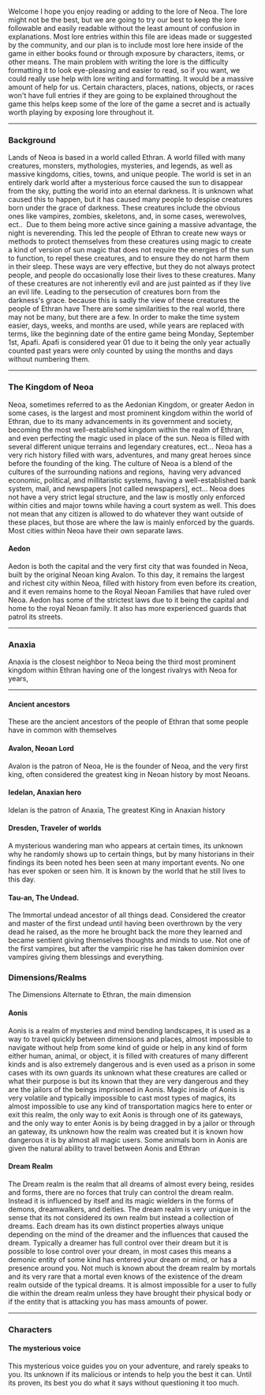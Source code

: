 Welcome I hope you enjoy reading or adding to the lore of Neoa. The lore might not be the best, but we are going to try our best to keep the lore followable and easily readable without the least amount of confusion in explanations. Most lore entries within this file are ideas made or suggested by the community, and our plan is to include most lore here inside of the game in either books found or through exposure by characters, items, or other means. The main problem with writing the lore is the difficulty formatting it to look eye-pleasing and easier to read, so if you want, we could really use help with lore writing and formatting. It would be a massive amount of help for us. Certain characters, places, nations, objects, or races won't have full entries if they are going to be explained throughout the game this helps keep some of the lore of the game a secret and is actually worth playing by exposing lore throughout it.
<!---  READ IF YOU PLAN ON CONTRIBUTING LORE EXPLAINS HOW TO CONTRIBUTE TO LORE
  Additions, Edits, and removals:
Anyone who is interested in writing lore can, there are not many restrictions to adding  or editing lore as long as you follow the established lore in other lore entries, or if your entry does not contradict another earlier made entry. Its recommended before writing/editing/adding lore you read the other entries. Certain lore entries cannot be removed as it would require an entire rewrite to everything within the game, removing entries is usually not allowed at all but if its neccesary you may ask, or if its a very recent entry that YOU wrote you can as long as its not been solidified in the game code. 

  Rewrites:
Rewriting lore entries, is entirely allowed and actually encouraged. Rewriting an entry is just simply writing them in another way while having the same meaning an example would be writing "I had a comment" to "I used to have a comment", or another form similar but more formal and easier to understand. 

  Explained in game Entries:
These are lore entries that will be explained through playing the game and are typically the entries written by Major contributers.

  Notice: 
Some of these entries are going to mark unchangeable or editable meaning you will not be able to edit or change them anymore this typically will only happen after an entry has been completely solidified, in order for an entry to be considered solidified it has to be included within the game and have other entries based on it, an entry can also be considered solidified if it has multiple entries based on it included within the game, or just having several entries included. This does not mean that the entry is loosely based on the original, it means that the entry has to have an explicit connection to it. 
-->
---------------------------------------------------------------
### Background
Lands of Neoa is based in a world called Ethran<!---Temporary name and is subject to change-->. A world filled with many creatures, monsters, mythologies, mysteries, and legends, as well as massive kingdoms, cities, towns, and unique people. The world is set in an entirely dark world after a mysterious force caused the sun to disappear from the sky, putting the world into an eternal darkness. It is unknown what caused this to happen, but it has caused many people to despise creatures born under the grace of darkness. These creatures include the obvious ones like vampires, zombies, skeletons, and, in some cases, werewolves, ect..  Due to them being more active since gaining a massive advantage, the night is neverending. This led the people of Ethran to create new ways or methods to protect themselves from these creatures using magic to create a kind of version of sun magic that does not require the energies of the sun to function, to repel these creatures, and to ensure they do not harm them in their sleep. These ways are very effective, but they do not always protect people, and people do occasionally lose their lives to these creatures. Many of these creatures are not inherently evil and are just painted as if they live an evil life. Leading to the persecution of creatures born from the darkness's grace. because this is sadly the view of these creatures the people of Ethran have There are some similarities to the real world, there may not be many, but there are a few. In order to make the time system easier, days, weeks, and months are used, while years are replaced with terms, like the beginning date of the entire game being Monday, September 1st, Apafi. Apafi is considered year 01 due to it being the only year actually counted past years were only counted by using the months and days without numbering them.

---------------------------------------------------------------

### The Kingdom of Neoa
Neoa, sometimes referred to as the Aedonian Kingdom, or greater Aedon in some cases, is the largest and most prominent kingdom within the world of Ethran, due to its many advancements in its government and society, becoming the most well-established kingdom within the realm of Ethran, and even perfecting the magic used in place of the sun. Neoa is filled with several different unique terrains and legendary creatures, ect... Neoa has a very rich history filled with wars, adventures, and many great heroes since before the founding of the king. The culture of Neoa is a blend of the cultures of the surrounding nations and regions,  having very advanced economic, political, and millitaristic systems, having a well-established bank system, mail, and newspapers [not called newspapers], ect... Neoa does not have a very strict legal structure, and the law is mostly only enforced within cities and major towns while having a court system as well. This does not mean that any citizen is allowed to do whatever they want outside of these places, but those are where the law is mainly enforced by the guards. Most cities within Neoa have their own separate laws.

#### Aedon
Aedon is both the capital and the very first city that was founded in Neoa, built by the original Neoan king Avalon. To this day, it remains the largest and richest city within Neoa, filled with history from even before its creation, and it even remains home to the Royal Neoan Families that have ruled over Neoa. Aedon has some of the strictest laws due to it being the capital and home to the royal Neoan family. It also has more experienced guards that patrol its streets.

---------------------------------------------------------------
### Anaxia
<!-- I don't know what to write for anaxia and I think it'd be better if someone else writes something for it due to my inability to think of any ideas -->
Anaxia is the closest neighbor to Neoa being the third most prominent kingdom within Ethran having one of the longest rivalrys with Neoa for years,

---------------------------------------------------------------
#### Ancient ancestors
These are the ancient ancestors of the people of Ethran that some people have in common with themselves
<!--- These entries are not going to be filled with much detail. -->
 
#### Avalon, Neoan Lord
Avalon is the patron of Neoa, He is the founder of Neoa, and the very first king, often considered the greatest king in Neoan history by most Neoans. 


#### Iedelan, Anaxian hero
Idelan is the patron of Anaxia, The greatest King in Anaxian history


#### Dresden, Traveler of worlds
<!-- This is is temporary name and is subject to change, -->

A mysterious wandering man who appears at certain times, its unknown why he randomly shows up to certain things, but by many historians in their findings its been noted hes been seen at many important events. No one has ever spoken or seen him. It is known by the world that he still lives to this day.


#### Tau-an, The Undead.
<!-- Idea Entry -->
The Immortal undead ancestor of all things dead. Considered the creator and master of the first undead until having been overthrown by the very dead he raised, as the more he brought back the more they learned and became sentient giving themselves thoughts and minds to use. Not one of the first vampires, but after the vampiric rise he has taken dominion over vampires giving them blessings and everything.


### Dimensions/Realms
The Dimensions Alternate to Ethran, the main dimension
<!----A lot of these realms are just ideas and these entries aren't really going to be the best, these would be nice for someone to help write -->
#### Aonis
Aonis is a realm of mysteries and mind bending landscapes, it is used as a way to travel quickly between dimensions and places, almost impossible to navigate without help from some kind of guide or help in any kind of form either human, animal, or object, it is filled with creatures of many different kinds and is also extremely dangerous and is even used as a prison in some cases with its own guards its unknown what these creatures are called or what their purpose is but its known that they are very dangerous and they are the jailors of the beings imprisoned in Aonis. Magic inside of Aonis is very volatile and typically impossible to cast most types of magics, its almost impossible to use any kind of transportation magics here to enter or exit this realm, the only way to exit Aonis is through one of its gateways, and the only way to enter Aonis is by being dragged in by a jailor or through an gateway, its unknown how the realm was created but it is known how dangerous it is by almost all magic users. Some animals born in Aonis are given the natural ability to travel between Aonis and Ethran


#### Dream Realm
The Dream realm is the realm that all dreams of almost every being, resides and forms, there are no forces that truly can control the dream realm. Instead it is influenced by itself and its magic wielders in the forms of demons, dreamwalkers, and deities. The dream realm is very unique in the sense that its not considered its own realm but instead a collection of dreams. Each dream has its own distinct properties always unique depending on the mind of the dreamer and the influences that caused the dream. Typically a dreamer has full control over their dream but it is possible to lose control over your dream, in most cases this means a demonic entity of some kind has entered your dream or mind, or has a presence around you. Not much is known about the dream realm by mortals and its very rare that a mortal even knows of the existence of the dream realm outside of the typical dreams. It is almost impossible for a user to fully die within the dream realm unless they have brought their physical body or if the entity that is attacking you has mass amounts of power.




---------------------------------------------------------------
### Characters

#### The mysterious voice
<!---Its possible the voice could be someone important to you? or possibly the one of your ancestors -->
This mysterious voice guides you on your adventure, and rarely speaks to you. Its unknown if its malicious or intends to help you the best it can. Until its proven, its best you do what it says without questioning it too much. 

